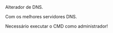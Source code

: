 Alterador de DNS.

Com os melhores servidores DNS. 

Necessário executar o CMD como administrador! 
